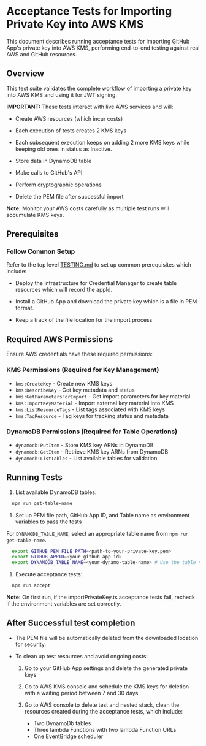 # Acceptance Tests for Importing Private Key into AWS KMS

This document describes running acceptance tests
for importing GitHub App's private key into AWS KMS,
performing end-to-end testing against real AWS and GitHub resources.

## Overview

This test suite validates the complete workflow
of importing a private key into AWS KMS
and using it for JWT signing.

**IMPORTANT:** These tests interact with live AWS services and will:

- Create AWS resources (which incur costs)

- Each execution of tests creates 2 KMS keys

- Each subsequent execution keeps on adding 2 more KMS keys while
  keeping old ones in status as Inactive.

- Store data in DynamoDB table

- Make calls to GitHub's API

- Perform cryptographic operations

- Delete the PEM file after successful import

**Note:** Monitor your AWS costs carefully as multiple test runs will
accumulate KMS keys.

## Prerequisites

### Follow Common Setup

Refer to the top level [TESTING.md](../../../../test/TESTING.md)
to set up common prerequisites which include:

- Deploy the infrastructure for Credential Manager
  to create table resources which will record the appId.

- Install a GitHub App and download the private key which is a file in PEM
  format.

- Keep a track of the file location for the import process

## Required AWS Permissions

Ensure AWS credentials have these required permissions:

### **KMS Permissions (Required for Key Management)**

- `kms:CreateKey` - Create new KMS keys
- `kms:DescribeKey` - Get key metadata and status
- `kms:GetParametersForImport` - Get import parameters for key material
- `kms:ImportKeyMaterial` - Import external key material into KMS
- `kms:ListResourceTags` - List tags associated with KMS keys
- `kms:TagResource` - Tag keys for tracking status and metadata

### **DynamoDB Permissions (Required for Table Operations)**

- `dynamodb:PutItem` - Store KMS key ARNs in DynamoDB
- `dynamodb:GetItem` - Retrieve KMS key ARNs from DynamoDB
- `dynamodb:ListTables` - List available tables for validation

## Running Tests

1. List available DynamoDB tables:

```sh
  npm run get-table-name
```

1. Set up PEM file path, GitHub App ID,
   and Table name as environment variables to pass the tests

For `DYNAMODB_TABLE_NAME`, select an appropriate table name from `npm run get-table-name`.

```sh
  export GITHUB_PEM_FILE_PATH=<path-to-your-private-key.pem>
  export GITHUB_APPID=<your-github-app-id>
  export DYNAMODB_TABLE_NAME=<your-dynamo-table-name> # Use the table name you picked from step 1
```

1. Execute acceptance tests:

```sh
  npm run accept
```

**Note:** On first run, if the importPrivateKey.ts acceptance tests fail,
recheck if the environment variables are set correctly.

## After Successful test completion

- The PEM file will be automatically deleted from the downloaded location for
  security.

- To clean up test resources and avoid ongoing costs:

  1. Go to your GitHub App settings and delete the generated private keys

  1. Go to AWS KMS console and schedule the KMS keys for deletion with
     a waiting period between 7 and 30 days

  1. Go to AWS console to delete test and nested stack,
     clean the resources created during the acceptance tests, which include:
     - Two DynamoDb tables
     - Three lambda Functions with two lambda Function URLs
     - One EventBridge scheduler
